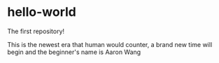# hello-world
The first repository!

This is the newest era that human would counter, a brand new time will begin
and the beginner's name is Aaron Wang